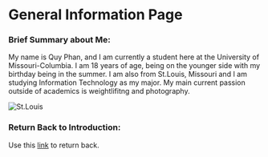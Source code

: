 # General Information Page
### Brief Summary about Me:
My name is Quy Phan, and I am currently a student here at the University of Missouri-Columbia.  I am 18 years of age, being on the younger side with my birthday being in the summer.  I am also from St.Louis, Missouri and I am studying Information Technology as my major.  My main current passion outside of academics is weightlifitng and photography.

![St.Louis](https://planetofhotels.com/guide/sites/default/files/styles/paragraph__live_banner__lb_image__1880bp/public/live_banner/St.%20Louis.jpg)

### Return Back to Introduction:
Use this [link](README.md) to return back.



